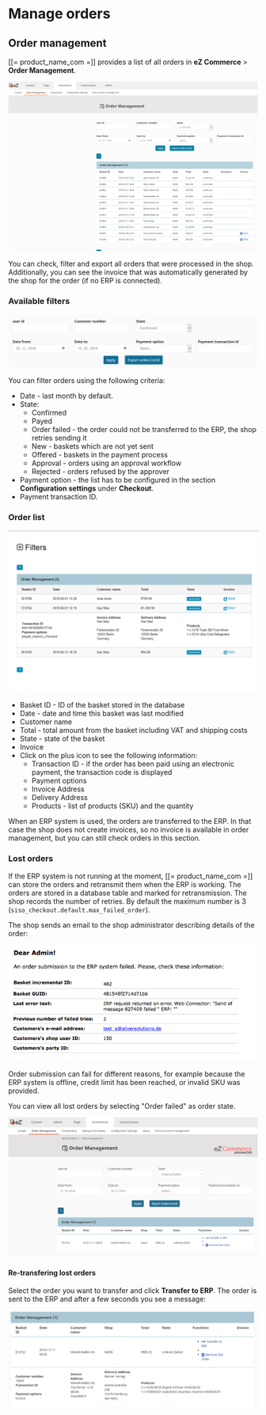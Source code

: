 # Manage orders

## Order management

[[= product_name_com =]] provides a list of all orders in **eZ Commerce** > **Order Management**.

![](img/order_management1.png)

You can check, filter and export all orders that were processed in the shop.
Additionally, you can see the invoice that was automatically generated by the shop for the order (if no ERP is connected).

### Available filters

![](img/order_management_filter.png)

You can filter orders using the following criteria:

- Date - last month by default.
- State:
    - Confirmed
    - Payed
    - Order failed - the order could not be transferred to the ERP, the shop retries sending it   
    - New - baskets which are not yet sent  
    - Offered - baskets in the payment process
    - Approval - orders using an approval workflow
    - Rejected - orders refused by the approver
- Payment option - the list has to be configured in the section **Configuration settings** under **Checkout**.
- Payment transaction ID.

### Order list

![](img/order_management_filter_1.png)

- Basket ID - ID of the basket stored in the database
- Date - date and time this basket was last modified
- Customer name
- Total - total amount from the basket including VAT and shipping costs
- State - state of the basket
- Invoice
- Click on the plus icon to see the following information:  
  - Transaction ID - if the order has been paid using an electronic payment, the transaction code is displayed
  - Payment options
  - Invoice Address
  - Delivery Address
  - Products - list of products (SKU) and the quantity

When an ERP system is used, the orders are transferred to the ERP.
In that case the shop does not create invoices, so no invoice is available in order management,
but you can still check orders in this section. 

### Lost orders

If the ERP system is not running at the moment, [[= product_name_com =]] can store the orders and retransmit them when the ERP is working.
The orders are stored in a database table and marked for retransmission. The shop records the number of retries.
By default the maximum number is 3 (`siso_checkout.default.max_failed_order`).

The shop sends an email to the shop administrator describing details of the order:

![](img/failed_order_email_admin.png)

Order submission can fail for different reasons, for example because the ERP system is offline, credit limit has been reached, or invalid SKU was provided.

You can view all lost orders by selecting "Order failed" as order state.

![](img/order_management_lost_order.png)

#### Re-transfering lost orders

Select the order you want to transfer and click **Transfer to ERP**.
The order is sent to the ERP and after a few seconds you see a message:

![](img/lost_order_details.png "Details of a lost order")
